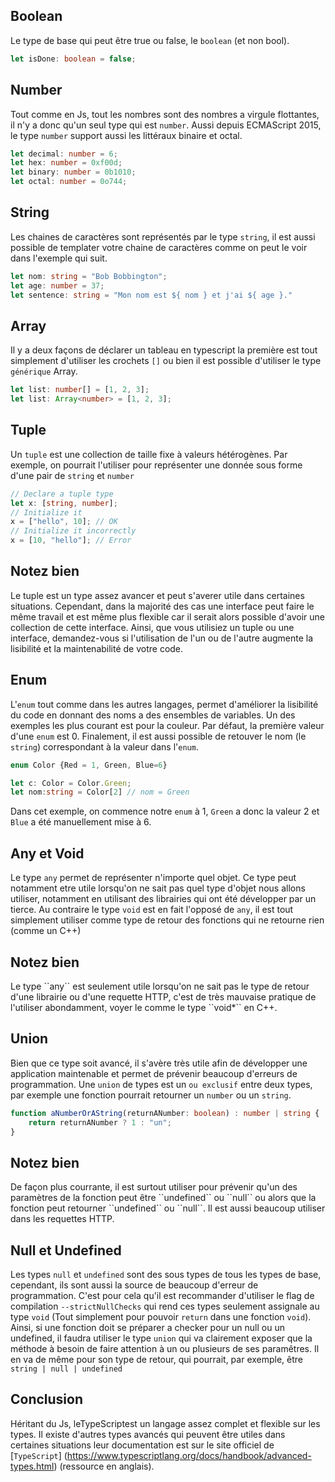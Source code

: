 ## Boolean

Le type de base qui peut être true ou false, le `boolean` (et non bool).

```Typescript
let isDone: boolean = false;
```

## Number

Tout comme en Js, tout les nombres sont des nombres a virgule flottantes, il n'y a donc qu'un seul type qui est `number`. Aussi depuis ECMAScript 2015, le type `number` support aussi les littéraux binaire et octal.

```Typescript
let decimal: number = 6;
let hex: number = 0xf00d;
let binary: number = 0b1010;
let octal: number = 0o744;
```

## String

Les chaines de caractères sont représentés par le type `string`, il est aussi possible de templater votre chaine de caractères comme on peut le voir dans l'exemple qui suit.
```TypeScript
let nom: string = "Bob Bobbington";
let age: number = 37;
let sentence: string = "Mon nom est ${ nom } et j'ai ${ age }."
```
## Array

Il y a deux façons de déclarer un tableau en typescript la première est tout simplement d'utiliser les crochets `[]` ou bien il est possible d'utiliser le type `générique` Array.
```TypeScript
let list: number[] = [1, 2, 3];
let list: Array<number> = [1, 2, 3];
```
## Tuple

Un `tuple` est une collection de taille fixe à valeurs hétérogènes. Par exemple, on pourrait l'utiliser pour représenter une donnée sous forme d'une pair de `string` et `number`

```TypeScript
// Declare a tuple type
let x: [string, number];
// Initialize it
x = ["hello", 10]; // OK
// Initialize it incorrectly
x = [10, "hello"]; // Error
```

<section class="panel warning">
  <div class="title">
    <h2><i class="fa fa-exclamation-circle"></i> Notez bien</h2>
  </div>
  <div class="content">
  <p>
    Le tuple est un type assez avancer et peut s'averer utile dans certaines situations. Cependant, dans la majorité des cas une interface peut faire le même travail et est même plus flexible car il serait alors possible d'avoir une collection de cette interface. Ainsi, que vous utilisiez un tuple ou une interface, demandez-vous si l'utilisation de l'un ou de l'autre augmente la lisibilité et la maintenabilité de votre code.
  </p>
  </div>
</section>

## Enum

L'`enum` tout comme dans les autres langages, permet d'améliorer la lisibilité du code en donnant des noms a des ensembles de variables. Un des exemples les plus courant est pour la couleur. Par défaut, la première valeur d'une `enum` est 0.
Finalement, il est aussi possible de retouver le nom (le `string`) correspondant à la valeur dans l'`enum`.
```TypeScript
enum Color {Red = 1, Green, Blue=6}

let c: Color = Color.Green;
let nom:string = Color[2] // nom = Green
```

Dans cet exemple, on commence notre `enum` à 1, ``Green`` a donc la valeur 2 et `Blue` a été manuellement mise à 6.

## Any et Void

Le type `any` permet de représenter n'importe quel objet. Ce type peut notamment etre utile lorsqu'on ne sait pas quel type d'objet nous allons utiliser, notamment en utilisant des librairies qui ont été développer par un tierce. 
Au contraire le type `void` est en fait l'opposé de `any`, il est tout simplement utiliser comme type de retour des fonctions qui ne retourne rien (comme un C++) 

<section class="panel warning">
  <div class="title">
    <h2><i class="fa fa-exclamation-circle"></i> Notez bien</h2>
  </div>
  <div class="content">
  <p>
    Le type ``any`` est seulement utile lorsqu'on ne sait pas le type de retour d'une librairie ou d'une requette HTTP, c'est de très mauvaise pratique de l'utiliser abondamment, voyer le comme le type ``void*`` en C++. 
  </p>
  </div>
</section>


## Union

Bien que ce type soit avancé, il s'avère très utile afin de développer une application maintenable et permet de prévenir beaucoup d'erreurs de programmation.
Une ``union`` de types est un ``ou exclusif`` entre deux types, par exemple une fonction pourrait retourner un `number` ou un `string`.

```TypeScript
function aNumberOrAString(returnANumber: boolean) : number | string {
    return returnANumber ? 1 : "un";
}
```

<section class="panel warning">
  <div class="title">
    <h2><i class="fa fa-exclamation-circle"></i> Notez bien</h2>
  </div>
  <div class="content">
  <p>
    De façon plus courrante, il est surtout utiliser pour prévenir qu'un des paramètres de la fonction peut être ``undefined`` ou ``null`` ou alors que la fonction peut retourner ``undefined`` ou ``null``. Il est aussi beaucoup utiliser dans les requettes HTTP.
  </p>
  </div>
</section>


## Null et Undefined

Les types `null` et `undefined` sont des sous types de tous les types de base, cependant, ils sont aussi la source de beaucoup d'erreur de programmation. C'est pour cela qu'il est recommander d'utiliser le flag de compilation `--strictNullChecks` qui rend ces types seulement assignale au type `void` (Tout simplement pour pouvoir ``return`` dans une fonction ``void``). Ainsi, si une fonction doit se préparer a checker pour un null ou un undefined, il faudra utiliser le type ``union`` qui va clairement exposer que la méthode à besoin de faire attention à un ou plusieurs de ses paramêtres. Il en va de même pour son type de retour, qui pourrait, par exemple, être `string | null | undefined`

## Conclusion

Héritant du Js, leTypeScriptest un langage assez complet et flexible sur les types. Il existe d'autres types avancés qui peuvent être utiles dans certaines situations leur documentation est sur le site officiel de [`TypeScript`] (https://www.typescriptlang.org/docs/handbook/advanced-types.html) (ressource en anglais).